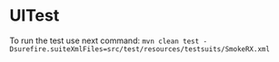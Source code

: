 # UITest

To run the test use next command: 
`mvn clean test -Dsurefire.suiteXmlFiles=src/test/resources/testsuits/SmokeRX.xml`
